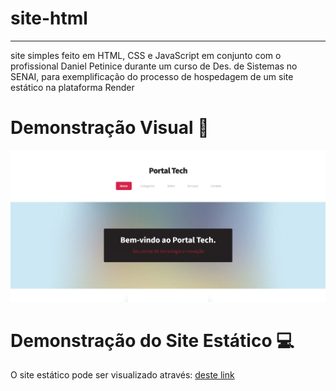 # site-html
---
site simples feito em HTML, CSS e JavaScript em conjunto com o profissional Daniel Petinice durante um curso de Des. de Sistemas no SENAI, para exemplificação do processo de hospedagem de um site estático na plataforma Render

# Demonstração Visual 🔎
![foto](assets/inicio.png)

# Demonstração do Site Estático 💻
O site estático pode ser visualizado através: [deste link](https://site-html-santiago.onrender.com)
